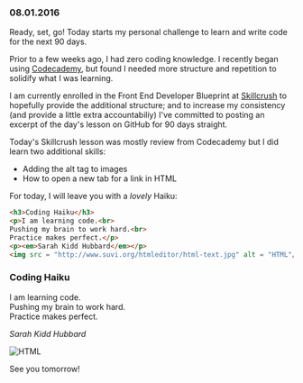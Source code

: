 ### 08.01.2016

Ready, set, go! Today starts my personal challenge to learn and write code for the next 90 days.

Prior to a few weeks ago, I had zero coding knowledge. I recently began using [Codecademy](https://www.codecademy.com/),
but found I needed more structure and repetition to solidify what I was learning.

I am currently enrolled in the Front End Developer Blueprint at [Skillcrush](http://www.skillcrush.com) to hopefully
provide the additional structure; and to increase my consistency (and provide a little extra accountabiliy) 
I've committed to posting an excerpt of the day's lesson on GitHub for 90 days straight.

Today's Skillcrush lesson was mostly review from Codecademy but I did learn two additional skills:
- Adding the alt tag to images
- How to open a new tab for a link in HTML

For today, I will leave you with a *lovely* Haiku:

```html
<h3>Coding Haiku</h3>
<p>I am learning code.<br>
Pushing my brain to work hard.<br>
Practice makes perfect.</p>
<p><em>Sarah Kidd Hubbard</em></p>
<img src = "http://www.suvi.org/htmleditor/html-text.jpg" alt = "HTML"/>
```

<h3>Coding Haiku</h3>
<p>I am learning code.<br>
Pushing my brain to work hard.<br>
Practice makes perfect.</p>
<p><em>Sarah Kidd Hubbard</em></p>
<img src = "http://www.suvi.org/htmleditor/html-text.jpg" alt = "HTML"/>

See you tomorrow!
